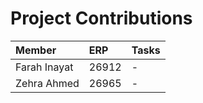 # Project Contributions

| Member | ERP | Tasks |
| :--- | :--- | :--- |
| Farah Inayat | 26912 | - |
| Zehra Ahmed | 26965 | - |

